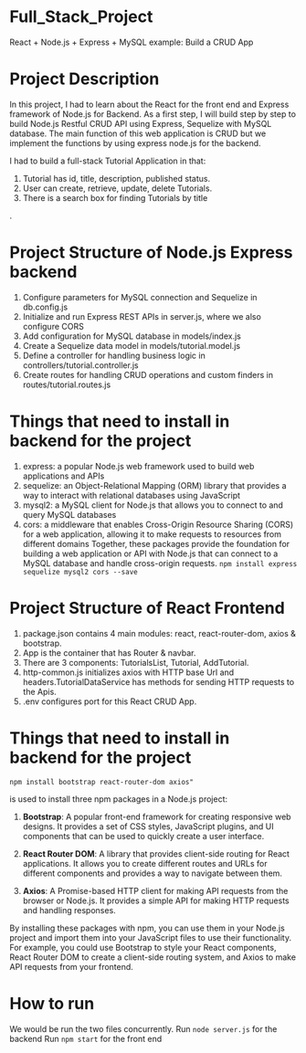
# Full_Stack_Project
React + Node.js + Express + MySQL example: Build a CRUD App

Project Description
==================
In this project, I had to learn about the React for the front end and Express framework of Node.js for Backend. As a first step, I will build step by step to build Node.js Restful CRUD API using Express, Sequelize with MySQL database. The main function of this web application is CRUD but we implement the functions by using express node.js for the backend.

 I had to  build a full-stack Tutorial Application in that: 
 1. Tutorial has id, title, description, published status.
 2. User can create, retrieve, update, delete Tutorials.
 3. There is a search box for finding Tutorials by title

.

 Project Structure of Node.js Express backend 
======================

 1. Configure parameters for MySQL connection and Sequelize in db.config.js
 2. Initialize and run Express REST APIs in server.js, where we also configure CORS
 3. Add configuration for MySQL database in models/index.js
 4. Create a Sequelize data model in models/tutorial.model.js
 5. Define a controller for handling business logic in controllers/tutorial.controller.js
 6. Create routes for handling CRUD operations and custom finders in routes/tutorial.routes.js

Things that need to install in backend for the project
============================================

 1. express: a popular Node.js web framework used to build web applications and APIs
 2. sequelize: an Object-Relational Mapping (ORM) library that provides a way to interact with relational databases using JavaScript
 3. mysql2: a MySQL client for Node.js that allows you to connect to and query MySQL databases
 4. cors: a middleware that enables Cross-Origin Resource Sharing (CORS) for a web application, allowing it to make requests to resources from different domains
	 Together, these packages provide the foundation for building a web application or API with Node.js that can connect to a MySQL database and handle cross-origin requests.
	 `npm install express sequelize mysql2 cors --save`


Project Structure of React Frontend 
=========================================

 1. package.json contains 4 main modules: react, react-router-dom, axios & bootstrap.
 2. App is the container that has Router & navbar.
 3. There are 3 components: TutorialsList, Tutorial, AddTutorial.
 4. http-common.js initializes axios with HTTP base Url and headers.TutorialDataService has methods for sending HTTP requests to the Apis.
 5. .env configures port for this React CRUD App.

Things that need to install in backend for the project
======================

`npm install bootstrap react-router-dom axios"`

is used to install three npm packages in a Node.js project:

1.  **Bootstrap**: A popular front-end framework for creating responsive web designs. It provides a set of CSS styles, JavaScript plugins, and UI components that can be used to quickly create a user interface.
    
2.  **React Router DOM**: A library that provides client-side routing for React applications. It allows you to create different routes and URLs for different components and provides a way to navigate between them.
    
3.  **Axios**: A Promise-based HTTP client for making API requests from the browser or Node.js. It provides a simple API for making HTTP requests and handling responses.
    
By installing these packages with npm, you can use them in your Node.js project and import them into your JavaScript files to use their functionality. For example, you could use Bootstrap to style your React components, React Router DOM to create a client-side routing system, and Axios to make API requests from your frontend.

How to run
=========
We would be run the two files concurrently.
Run `node server.js`   for the backend 
Run `npm start` for the front end 
